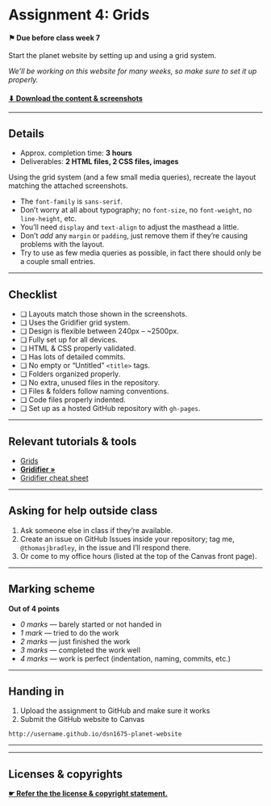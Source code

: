 # Assignment 4: Grids

#### ⚑ Due before class week 7

Start the planet website by setting up and using a grid system.

*We’ll be working on this website for many weeks, so make sure to set it up properly.*

#### [⬇ Download the content & screenshots](https://github.com/acgd-webdev-2/assignment-4/archive/master.zip)

---

## Details

- Approx. completion time: **3 hours**
- Deliverables: **2 HTML files, 2 CSS files, images**

Using the grid system (and a few small media queries), recreate the layout matching the attached screenshots.

- The `font-family` is `sans-serif`.
- Don’t worry at all about typography; no `font-size`, no `font-weight`, no `line-height`, etc.
- You’ll need `display` and `text-align` to adjust the masthead a little.
- Don’t *add* any `margin` or `padding`, just remove them if they’re causing problems with the layout.
- Try to use as few media queries as possible, in fact there should only be a couple small entries.

---

## Checklist

- ❏ Layouts match those shown in the screenshots.
- ❏ Uses the Gridifier grid system.
- ❏ Design is flexible between 240px – ~2500px.
- ❏ Fully set up for all devices.
- ❏ HTML & CSS properly validated.
- ❏ Has lots of detailed commits.
- ❏ No empty or “Untitled” `<title>` tags.
- ❏ Folders organized properly.
- ❏ No extra, unused files in the repository.
- ❏ Files & folders follow naming conventions.
- ❏ Code files properly indented.
- ❏ Set up as a hosted GitHub repository with `gh-pages`.

---

## Relevant tutorials & tools

- [Grids](http://learn-the-web.algonquindesign.ca/topics/grids/)
- [**Gridifier »**](http://gridifier.web-dev.tools/)
- [Gridifier cheat sheet](http://learn-the-web.algonquindesign.ca/topics/gridifier-cheat-sheet/)

---

## Asking for help outside class

1. Ask someone else in class if they’re available.
2. Create an issue on GitHub Issues inside your repository; tag me, `@thomasjbradley`, in the issue and I’ll respond there.
3. Or come to my office hours (listed at the top of the Canvas front page).

---

## Marking scheme

**Out of 4 points**

- *0 marks* — barely started or not handed in
- *1 mark* — tried to do the work
- *2 marks* — just finished the work
- *3 marks* — completed the work well
- *4 marks* — work is perfect (indentation, naming, commits, etc.)

---

## Handing in

1. Upload the assignment to GitHub and make sure it works
2. Submit the GitHub website to Canvas

```
http://username.github.io/dsn1675-planet-website
```

---
---

## Licenses & copyrights

[**☛ Refer the the license & copyright statement.**](https://github.com/acgd-webdev-2/meta)
